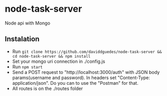 # node-task-server
Node api with Mongo

## Instalation

* Run `git clone https://github.com/daviddguedes/node-task-server && cd node-task-server && npm install`
* Set your mongo uri connection in ./config.js
* Run `npm start`
* Send a POST request to "http://localhost:3000/auth" with JSON body params(username and password). In headers set "Content-Type: application/json". Do you can to use the "Postman" for that.
* All routes is on the ./routes folder

